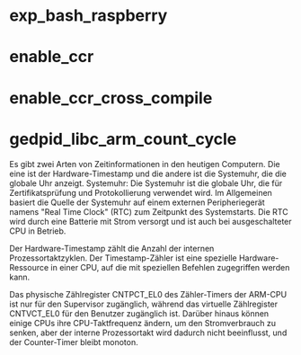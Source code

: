 # exp_bash_raspberry

# enable_ccr 
# enable_ccr_cross_compile
# gedpid_libc_arm_count_cycle

Es gibt zwei Arten von Zeitinformationen in den heutigen Computern. Die eine ist der Hardware-Timestamp und die andere ist die Systemuhr, die die globale Uhr anzeigt. Systemuhr: Die Systemuhr ist die globale Uhr, die für Zertifikatsprüfung und Protokollierung verwendet wird. Im Allgemeinen basiert die Quelle der Systemuhr auf einem externen Peripheriegerät namens "Real Time Clock" (RTC) zum Zeitpunkt des Systemstarts. Die RTC wird durch eine Batterie mit Strom versorgt und ist auch bei ausgeschalteter CPU in Betrieb.

Der Hardware-Timestamp zählt die Anzahl der internen Prozessortaktzyklen. Der Timestamp-Zähler ist eine spezielle Hardware-Ressource in einer CPU, auf die mit speziellen Befehlen zugegriffen werden kann. 



Das physische Zählregister CNTPCT_EL0 des Zähler-Timers der ARM-CPU ist nur für den Supervisor zugänglich, während das virtuelle Zählregister CNTVCT_EL0 für den Benutzer zugänglich ist. Darüber hinaus können einige CPUs ihre CPU-Taktfrequenz ändern, um den Stromverbrauch zu senken, aber der interne Prozessortakt wird dadurch nicht beeinflusst, und der Counter-Timer bleibt monoton.
